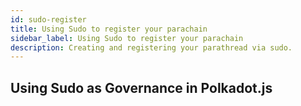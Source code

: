 ```yaml
---
id: sudo-register
title: Using Sudo to register your parachain
sidebar_label: Using Sudo to register your parachain
description: Creating and registering your parathread via sudo.
---
```


## Using Sudo as Governance in Polkadot.js

